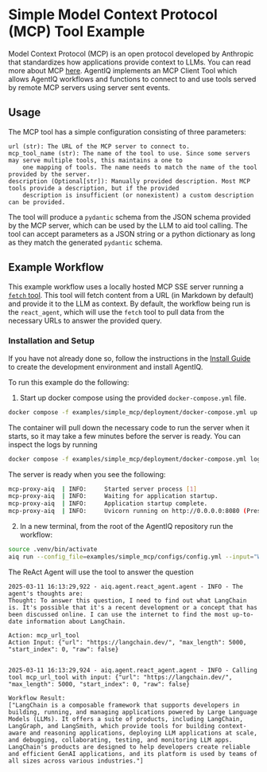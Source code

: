 <!--
SPDX-FileCopyrightText: Copyright (c) 2025, NVIDIA CORPORATION & AFFILIATES. All rights reserved.
SPDX-License-Identifier: Apache-2.0

Licensed under the Apache License, Version 2.0 (the "License");
you may not use this file except in compliance with the License.
You may obtain a copy of the License at

http://www.apache.org/licenses/LICENSE-2.0

Unless required by applicable law or agreed to in writing, software
distributed under the License is distributed on an "AS IS" BASIS,
WITHOUT WARRANTIES OR CONDITIONS OF ANY KIND, either express or implied.
See the License for the specific language governing permissions and
limitations under the License.
-->
# Simple Model Context Protocol (MCP) Tool Example

Model Context Protocol (MCP) is an open protocol developed by Anthropic that standardizes how applications provide context to LLMs. You can read more about MCP [here](https://modelcontextprotocol.io/introduction). AgentIQ implements an MCP Client Tool which allows AgentIQ workflows and functions to connect to and use tools served by remote MCP servers using server sent events.

## Usage
The MCP tool has a simple configuration consisting of three parameters:
```
url (str): The URL of the MCP server to connect to.
mcp_tool_name (str): The name of the tool to use. Since some servers may serve multiple tools, this maintains a one to
    one mapping of tools. The name needs to match the name of the tool provided by the server.
description (Optional[str]): Manually provided description. Most MCP tools provide a description, but if the provided
    description is insufficient (or nonexistent) a custom description can be provided.
```
The tool will produce a `pydantic` schema from the JSON schema provided by the MCP server, which can be used by the LLM
to aid tool calling. The tool can accept parameters as a JSON string or a python dictionary as long as they match the
generated `pydantic` schema.

## Example Workflow

This example workflow uses a locally hosted MCP SSE server running a [`fetch` tool](https://github.com/modelcontextprotocol/servers/tree/main/src/fetch). This tool will fetch content from a URL (in Markdown by default) and provide it to the LLM as context.
By default, the workflow being run is the `react_agent`, which will use the `fetch` tool to pull data from the necessary URLs to answer the provided query.

### Installation and Setup
If you have not already done so, follow the instructions in the [Install Guide](../../docs/source/intro/install.md) to create the development environment and install AgentIQ.

To run this example do the following:
 1) Start up docker compose using the provided `docker-compose.yml` file.
 ```bash
 docker compose -f examples/simple_mcp/deployment/docker-compose.yml up -d
 ```
 The container will pull down the necessary code to run the server when it starts, so it may take a few minutes before the server is ready.
 You can inspect the logs by running
 ```bash
 docker compose -f examples/simple_mcp/deployment/docker-compose.yml logs
 ```
 The server is ready when you see the following:
 ```bash
 mcp-proxy-aiq  | INFO:     Started server process [1]
 mcp-proxy-aiq  | INFO:     Waiting for application startup.
 mcp-proxy-aiq  | INFO:     Application startup complete.
 mcp-proxy-aiq  | INFO:     Uvicorn running on http://0.0.0.0:8080 (Press CTRL+C to quit)
 ```

 2) In a new terminal, from the root of the AgentIQ repository run the workflow:
 ```bash
 source .venv/bin/activate
 aiq run --config_file=examples/simple_mcp/configs/config.yml --input="What is langchain?"
 ```

 The ReAct Agent will use the tool to answer the question
 ```console
 2025-03-11 16:13:29,922 - aiq.agent.react_agent.agent - INFO - The agent's thoughts are:
Thought: To answer this question, I need to find out what LangChain is. It's possible that it's a recent development or a concept that has been discussed online. I can use the internet to find the most up-to-date information about LangChain.

Action: mcp_url_tool
Action Input: {"url": "https://langchain.dev/", "max_length": 5000, "start_index": 0, "raw": false}


2025-03-11 16:13:29,924 - aiq.agent.react_agent.agent - INFO - Calling tool mcp_url_tool with input: {"url": "https://langchain.dev/", "max_length": 5000, "start_index": 0, "raw": false}
```
```console
Workflow Result:
["LangChain is a composable framework that supports developers in building, running, and managing applications powered by Large Language Models (LLMs). It offers a suite of products, including LangChain, LangGraph, and LangSmith, which provide tools for building context-aware and reasoning applications, deploying LLM applications at scale, and debugging, collaborating, testing, and monitoring LLM apps. LangChain's products are designed to help developers create reliable and efficient GenAI applications, and its platform is used by teams of all sizes across various industries."]
```
